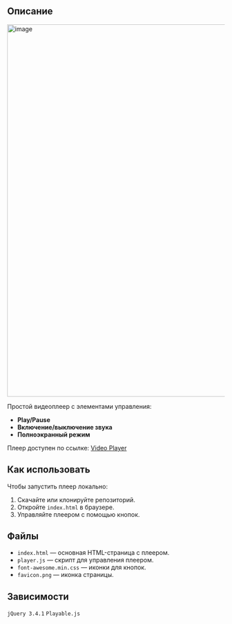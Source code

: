 ## Описание

<img width="861" alt="image" src="https://github.com/user-attachments/assets/70507018-faaa-41c1-bc3d-d50d704d1dad" />

Простой видеоплеер с элементами управления:

- **Play/Pause**
- **Включение/выключение звука**
- **Полноэкранный режим**

Плеер доступен по ссылке: [Video Player](https://yelena0000.github.io/video-player/)

## Как использовать
Чтобы запустить плеер локально:
1) Скачайте или клонируйте репозиторий.  
2) Откройте `index.html` в браузере.  
3) Управляйте плеером с помощью кнопок.

## Файлы
- `index.html` — основная HTML-страница с плеером.
- `player.js` — скрипт для управления плеером.
- `font-awesome.min.css` — иконки для кнопок.
- `favicon.png` — иконка страницы.

## Зависимости
`jQuery 3.4.1` `Playable.js`
